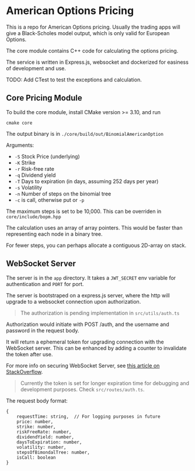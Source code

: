 # American Options Pricing

This is a repo for American Options pricing. Usually the trading apps will give a Black-Scholes model output, which is only valid for European Options.

The core module contains C++ code for calculating the options pricing.

The service is written in Express.js, websocket and dockerized for easiness of development and use.

TODO: Add CTest to test the exceptions and calculation.

## Core Pricing Module

To build the core module, install CMake version >= 3.10, and run

```shell
cmake core
```

The output binary is in `./core/build/out/BinomialAmericanOption`

Arguments:

- `-S` Stock Price (underlying)
- `-K` Strike
- `-r` Risk-free rate
- `-q` Dividend yield
- `-T` Days to expiration (in days, assuming 252 days per year)
- `-s` Volatility
- `-n` Number of steps on the binomial tree
- `-c` is call, otherwise put or `-p`

The maximum steps is set to be 10,000. This can be overriden in `core/include/bopm.hpp`

The calculation uses an array of array pointers. This would be faster than representing each node in a binary tree.

For fewer steps, you can perhaps allocate a contiguous 2D-array on stack.

## WebSocket Server

The server is in the `app` directory. It takes a `JWT_SECRET` env variable for authentication and `PORT` for port.

The server is bootstraped on a express.js server, where the http will upgrade to a websocket connection upon authorization.

> The authorization is pending implementation in `src/utils/auth.ts`

Authorization would initiate with POST /auth, and the username and password in the request body.

It will return a ephemeral token for upgrading connection with the WebSocket server. This can be enhanced by adding a counter to invalidate the token after use.

For more info on securing WebSocket Server, see [this article on StackOverflow](https://stackoverflow.com/questions/4361173/http-headers-in-websockets-client-api).

> Currently the token is set for longer expiration time for debugging and development purposes. Check `src/routes/auth.ts`.

The request body format:

```
{
    requestTime: string,  // For logging purposes in future
    price: number,
    strike: number,
    riskFreeRate: number,
    dividendYield: number,
    daysToExpiration: number,
    volatility: number,
    stepsOfBimondalTree: number,
    isCall: boolean
}

```
